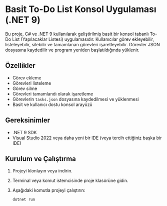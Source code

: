 # Basit To-Do List Konsol Uygulaması (.NET 9)

Bu proje, C# ve .NET 9 kullanılarak geliştirilmiş basit bir konsol tabanlı To-Do List (Yapılacaklar Listesi) uygulamasıdır. Kullanıcılar görev ekleyebilir, listeleyebilir, silebilir ve tamamlanan görevleri işaretleyebilir.
Görevler JSON dosyasına kaydedilir ve program yeniden başlatıldığında yüklenir.

## Özellikler

- Görev ekleme
- Görevleri listeleme
- Görev silme
- Görevleri tamamlandı olarak işaretleme
- Görevlerin `tasks.json` dosyasına kaydedilmesi ve yüklenmesi
- Basit ve kullanıcı dostu konsol arayüzü

## Gereksinimler

- .NET 9 SDK
- Visual Studio 2022 veya daha yeni bir IDE (veya tercih ettiğiniz başka bir IDE)

## Kurulum ve Çalıştırma

1. Projeyi klonlayın veya indirin.

2. Terminal veya komut istemcisinde proje klasörüne gidin.

3. Aşağıdaki komutla projeyi çalıştırın:

   ```bash
   dotnet run
